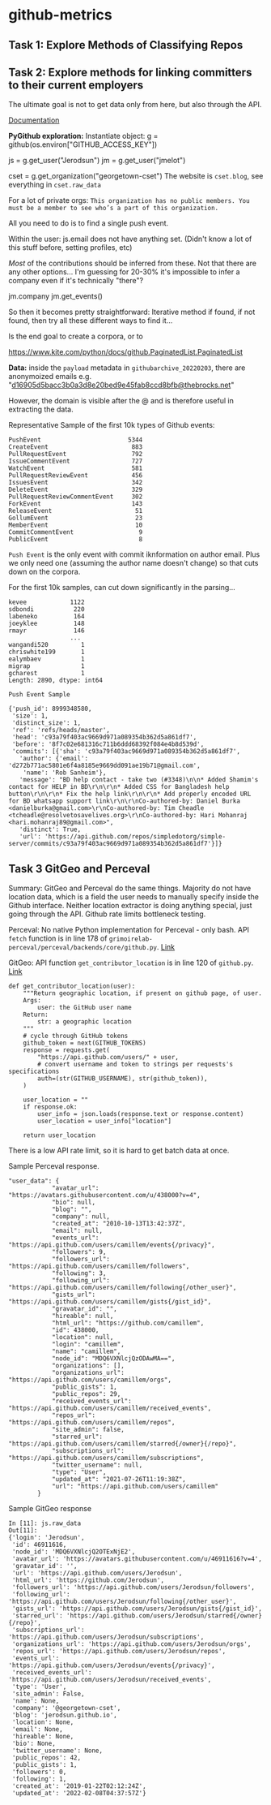 # github-metrics


## Task 1: Explore Methods of Classifying Repos


## Task 2: Explore methods for linking committers to their current employers

The ultimate goal is not to get data only from here, but also through the API.

[Documentation](https://pygithub.readthedocs.io/en/latest/introduction.html#very-short-tutorial)

__PyGithub exploration:__
Instantiate object: g = github(os.environ["GITHUB_ACCESS_KEY"])
<!-- g.search_users is not a good function because simple names will hit the rate limit. -->
js = g.get_user("Jerodsun")
jm = g.get_user("jmelot")

cset = g.get_organization("georgetown-cset")
The website is `cset.blog`, see everything in `cset.raw_data`

For a lot of private orgs: `This organization has no public members. You must be a member to see who’s a part of this organization.`

All you need to do is to find a single push event.


Within the user:
js.email does not have anything set. (Didn't know a lot of this stuff before, setting profiles, etc)

*Most* of the contributions should be inferred from these. Not that there are any other options... I'm guessing for 20-30% it's impossible to infer a company even if it's technically "there"?


jm.company
jm.get_events()

So then it becomes pretty straightforward: Iterative method if found, if not found, then try all these different ways to find it...

Is the end goal to create a corpora, or to

https://www.kite.com/python/docs/github.PaginatedList.PaginatedList

__Data:__ inside the `payload` metadata in `githubarchive_20220203`, there are anonymoized emails e.g. "d16905d5bacc3b0a3d8e20bed9e45fab8ccd8bfb@thebrocks.net"

However, the domain is visible after the @ and is therefore useful in extracting the data.

Representative Sample of the first 10k types of Github events:
```
PushEvent                        5344
CreateEvent                       883
PullRequestEvent                  792
IssueCommentEvent                 727
WatchEvent                        581
PullRequestReviewEvent            456
IssuesEvent                       342
DeleteEvent                       329
PullRequestReviewCommentEvent     302
ForkEvent                         143
ReleaseEvent                       51
GollumEvent                        23
MemberEvent                        10
CommitCommentEvent                  9
PublicEvent                         8
```

`Push Event` is the only event with commit iknformation on author email. Plus we only need one (assuming the author name doesn't change) so that cuts down on the corpora.

For the first 10k samples, can cut down significantly in the parsing...


```
kevee            1122
sdbondi           220
labeneko          164
joeyklee          148
rmayr             146
                 ... 
wangandi520         1
chriswhite199       1
ealymbaev           1
migrap              1
gcharest            1
Length: 2890, dtype: int64
```

```
Push Event Sample

{'push_id': 8999348580,
 'size': 1,
 'distinct_size': 1,
 'ref': 'refs/heads/master',
 'head': 'c93a79f403ac9669d971a089354b362d5a861df7',
 'before': '8f7c02e681316c711b6ddd68392f084e4b8d539d',
 'commits': [{'sha': 'c93a79f403ac9669d971a089354b362d5a861df7',
   'author': {'email': 'd272b771ac5801e6f4a8185e9669dd091ae19b71@gmail.com',
    'name': 'Rob Sanheim'},
   'message': "BD help contact - take two (#3348)\n\n* Added Shamim's contact for HELP in BD\r\n\r\n* Added CSS for Bangladesh help button\r\n\r\n* Fix the help link\r\n\r\n* Add properly encoded URL for BD whatsapp support link\r\n\r\nCo-authored-by: Daniel Burka <danielburka@gmail.com>\r\nCo-authored-by: Tim Cheadle <tcheadle@resolvetosavelives.org>\r\nCo-authored-by: Hari Mohanraj <hari.mohanraj89@gmail.com>",
   'distinct': True,
   'url': 'https://api.github.com/repos/simpledotorg/simple-server/commits/c93a79f403ac9669d971a089354b362d5a861df7'}]}
```


## Task 3 GitGeo and Perceval

Summary: GitGeo and Perceval do the same things. Majority do not have location data, which is a field the user needs to manually specify inside the Github interface. Neither location extractor is doing anything special, just going through the API. Github rate limits bottleneck testing.

Perceval: No native Python implementation for Perceval - only bash. API `fetch` function is in line 178 of `grimoirelab-perceval/perceval/backends/core/github.py`. 
[Link](https://github.com/chaoss/grimoirelab-perceval/blob/master/perceval/backends/core/github.py)

GitGeo: API function `get_contributor_location` is in line 120 of `github.py`.
[Link](https://github.com/Open-Source-Software-Neighborhood-Watch/GitGeo/blob/main/gitgeo/github.py)

```
def get_contributor_location(user):
    """Return geographic location, if present on github page, of user.
    Args:
        user: the GitHub user name
    Return:
        str: a geographic location
    """
    # cycle through GitHub tokens
    github_token = next(GITHUB_TOKENS)
    response = requests.get(
        "https://api.github.com/users/" + user,
        # convert username and token to strings per requests's specifications
        auth=(str(GITHUB_USERNAME), str(github_token)),
    )

    user_location = ""
    if response.ok:
        user_info = json.loads(response.text or response.content)
        user_location = user_info["location"]

    return user_location
```


There is a low API rate limit, so it is hard to get batch data at once.

Sample Perceval response.

```
"user_data": {
            "avatar_url": "https://avatars.githubusercontent.com/u/438000?v=4",
            "bio": null,
            "blog": "",
            "company": null,
            "created_at": "2010-10-13T13:42:37Z",
            "email": null,
            "events_url": "https://api.github.com/users/camillem/events{/privacy}",
            "followers": 9,
            "followers_url": "https://api.github.com/users/camillem/followers",
            "following": 3,
            "following_url": "https://api.github.com/users/camillem/following{/other_user}",
            "gists_url": "https://api.github.com/users/camillem/gists{/gist_id}",
            "gravatar_id": "",
            "hireable": null,
            "html_url": "https://github.com/camillem",
            "id": 438000,
            "location": null,
            "login": "camillem",
            "name": "camillem",
            "node_id": "MDQ6VXNlcjQzODAwMA==",
            "organizations": [],
            "organizations_url": "https://api.github.com/users/camillem/orgs",
            "public_gists": 1,
            "public_repos": 29,
            "received_events_url": "https://api.github.com/users/camillem/received_events",
            "repos_url": "https://api.github.com/users/camillem/repos",
            "site_admin": false,
            "starred_url": "https://api.github.com/users/camillem/starred{/owner}{/repo}",
            "subscriptions_url": "https://api.github.com/users/camillem/subscriptions",
            "twitter_username": null,
            "type": "User",
            "updated_at": "2021-07-26T11:19:38Z",
            "url": "https://api.github.com/users/camillem"
        }
```


Sample GitGeo response

```
In [11]: js.raw_data
Out[11]:
{'login': 'Jerodsun',
 'id': 46911616,
 'node_id': 'MDQ6VXNlcjQ2OTExNjE2',
 'avatar_url': 'https://avatars.githubusercontent.com/u/46911616?v=4',
 'gravatar_id': '',
 'url': 'https://api.github.com/users/Jerodsun',
 'html_url': 'https://github.com/Jerodsun',
 'followers_url': 'https://api.github.com/users/Jerodsun/followers',
 'following_url': 'https://api.github.com/users/Jerodsun/following{/other_user}',
 'gists_url': 'https://api.github.com/users/Jerodsun/gists{/gist_id}',
 'starred_url': 'https://api.github.com/users/Jerodsun/starred{/owner}{/repo}',
 'subscriptions_url': 'https://api.github.com/users/Jerodsun/subscriptions',
 'organizations_url': 'https://api.github.com/users/Jerodsun/orgs',
 'repos_url': 'https://api.github.com/users/Jerodsun/repos',
 'events_url': 'https://api.github.com/users/Jerodsun/events{/privacy}',
 'received_events_url': 'https://api.github.com/users/Jerodsun/received_events',
 'type': 'User',
 'site_admin': False,
 'name': None,
 'company': '@georgetown-cset',
 'blog': 'jerodsun.github.io',
 'location': None,
 'email': None,
 'hireable': None,
 'bio': None,
 'twitter_username': None,
 'public_repos': 42,
 'public_gists': 1,
 'followers': 0,
 'following': 1,
 'created_at': '2019-01-22T02:12:24Z',
 'updated_at': '2022-02-08T04:37:57Z'}
```

<!-- test it out on a few repos, and if it seems to be working well write (or better yet, find in their code) a function that takes a repo and outputs a jsonl of contributors and locations? -->
